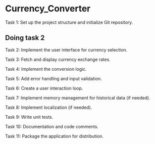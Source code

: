 # Currency_Converter

Task 1: Set up the project structure and initialize Git repository.

## Doing task 2

Task 2: Implement the user interface for currency selection.

Task 3: Fetch and display currency exchange rates.

Task 4: Implement the conversion logic.

Task 5: Add error handling and input validation.

Task 6: Create a user interaction loop.

Task 7: Implement memory management for historical data (if needed).

Task 8: Implement localization (if needed).

Task 9: Write unit tests.

Task 10: Documentation and code comments.

Task 11: Package the application for distribution.

